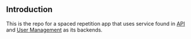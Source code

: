 <!-- @format -->

## Introduction

This is the repo for a spaced repetition app that uses service found in
[API](https://github.com/alieissa/spaced-repetition-api) and [User Management](https://github.com/alieissa/spaced-repetition-user-management) as its backends.
